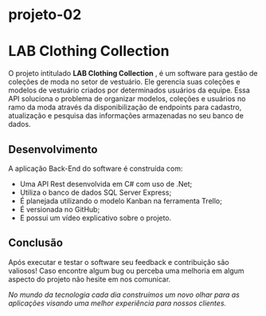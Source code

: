 # projeto-02

# LAB Clothing Collection

O projeto intitulado **LAB Clothing Collection** , é um software para gestão de coleções de moda no setor de vestuário. Ele gerencia suas coleções e modelos de vestuário criados por determinados usuários da equipe. Essa API soluciona o problema de organizar modelos, coleções e usuários no ramo da moda através da disponibilização de endpoints para cadastro, atualização e pesquisa das informações armazenadas no seu banco de dados.


## Desenvolvimento

A aplicação Back-End do software é construída com:

* Uma API Rest desenvolvida em C# com uso de .Net;
* Utiliza o banco de dados SQL Server Express;
* É planejada utilizando o modelo Kanban na ferramenta Trello;
* É versionada no GitHub;
* E possui um vídeo explicativo sobre o projeto.


## Conclusão

Após executar e testar o software seu feedback e contribuição são valiosos! Caso encontre algum bug ou perceba uma melhoria em algum aspecto do projeto não hesite em nos comunicar. 

*No mundo da tecnologia cada dia construímos um novo olhar para as aplicações visando uma melhor experiência para nossos clientes.*

